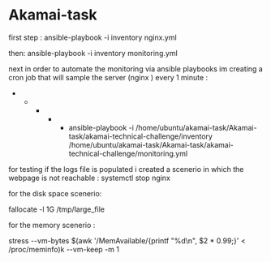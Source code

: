 # Akamai-task

first step :
ansible-playbook -i inventory nginx.yml

then:
ansible-playbook -i inventory monitoring.yml


next in order to automate the monitoring via ansible playbooks im creating a cron job that will sample the server (nginx )
every 1 minute :

* * * * * ansible-playbook -i /home/ubuntu/akamai-task/Akamai-task/akamai-technical-challenge/inventory /home/ubuntu/akamai-task/Akamai-task/akamai-technical-challenge/monitoring.yml




for testing if the logs file is populated i created a scenerio in which the webpage is not reachable : 
systemctl stop nginx

for the disk space scenerio:

fallocate -l 1G /tmp/large_file


for the memory scenerio : 

stress --vm-bytes $(awk '/MemAvailable/{printf "%d\n", $2 * 0.99;}' < /proc/meminfo)k --vm-keep -m 1


